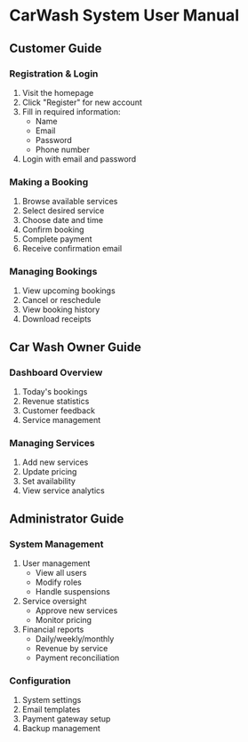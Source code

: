 # CarWash System User Manual

## Customer Guide

### Registration & Login

1. Visit the homepage
2. Click "Register" for new account
3. Fill in required information:
   - Name
   - Email
   - Password
   - Phone number
4. Login with email and password

### Making a Booking

1. Browse available services
2. Select desired service
3. Choose date and time
4. Confirm booking
5. Complete payment
6. Receive confirmation email

### Managing Bookings

1. View upcoming bookings
2. Cancel or reschedule
3. View booking history
4. Download receipts

## Car Wash Owner Guide

### Dashboard Overview

1. Today's bookings
2. Revenue statistics
3. Customer feedback
4. Service management

### Managing Services

1. Add new services
2. Update pricing
3. Set availability
4. View service analytics

## Administrator Guide

### System Management

1. User management
   - View all users
   - Modify roles
   - Handle suspensions
2. Service oversight
   - Approve new services
   - Monitor pricing
3. Financial reports
   - Daily/weekly/monthly
   - Revenue by service
   - Payment reconciliation

### Configuration

1. System settings
2. Email templates
3. Payment gateway setup
4. Backup management
